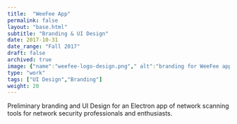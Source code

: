 ```yaml
---
title:  "WeeFee App"
permalink: false
layout: "base.html"
subtitle: "Branding & UI Design"
date: 2017-10-31
date_range: "Fall 2017"
draft: false
archived: true
image: {"name":"weefee-logo-design.png"," alt":"branding for WeeFee app"}
type: "work"
tags: ["UI Design","Branding"]
weight: 20
---
```

Preliminary branding and UI Design for an Electron app of network scanning tools for network security professionals and enthusiasts.